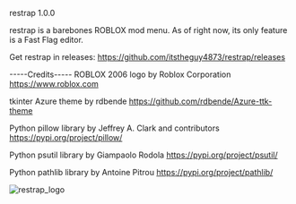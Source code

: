 restrap 1.0.0

restrap is a barebones ROBLOX mod menu. As of right now, its only feature is a Fast Flag editor.

Get restrap in releases:
https://github.com/itstheguy4873/restrap/releases

-----Credits-----
ROBLOX 2006 logo by Roblox Corporation
https://www.roblox.com

tkinter Azure theme by rdbende
https://github.com/rdbende/Azure-ttk-theme

Python pillow library by Jeffrey A. Clark and contributors
https://pypi.org/project/pillow/

Python psutil library by Giampaolo Rodola
https://pypi.org/project/psutil/

Python pathlib library by Antoine Pitrou
https://pypi.org/project/pathlib/

![restrap_logo](https://github.com/user-attachments/assets/5f9291a5-f801-4a77-bc5e-cb65435f9245)
